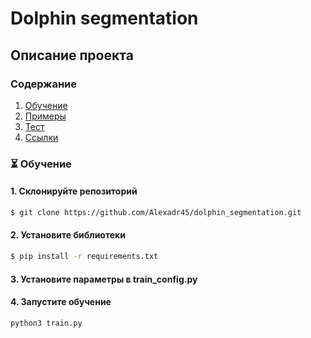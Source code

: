 # Dolphin segmentation

## Описание проекта

### Содержание
 1. [Обучение](#start)
 2. [Примеры](#examples)
 3. [Тест](#inference)
 4. [Ссылки](#datasets)

### ⏳ Обучение <a name="start"></a>

#### 1. Склонируйте репозиторий

```bash
$ git clone https://github.com/Alexadr45/dolphin_segmentation.git
```

#### 2. Установите библиотеки

```bash
$ pip install -r requirements.txt
```

#### 3. Установите параметры в train_config.py

#### 4. Запустите обучение

```bash
python3 train.py
```
